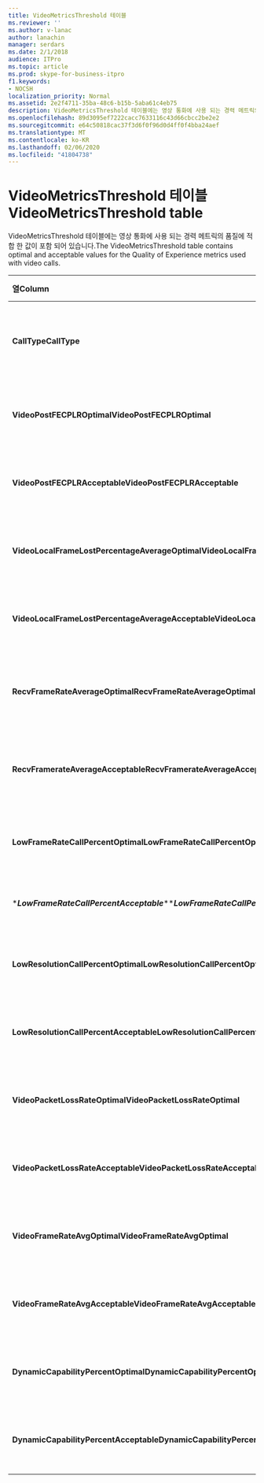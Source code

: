 ```yaml
---
title: VideoMetricsThreshold 테이블
ms.reviewer: ''
ms.author: v-lanac
author: lanachin
manager: serdars
ms.date: 2/1/2018
audience: ITPro
ms.topic: article
ms.prod: skype-for-business-itpro
f1.keywords:
- NOCSH
localization_priority: Normal
ms.assetid: 2e2f4711-35ba-48c6-b15b-5aba61c4eb75
description: VideoMetricsThreshold 테이블에는 영상 통화에 사용 되는 경력 메트릭의 품질에 적합 한 값이 포함 되어 있습니다.
ms.openlocfilehash: 89d3095ef7222cacc7633116c43d66cbcc2be2e2
ms.sourcegitcommit: e64c50818cac37f3d6f0f96d0d4ff0f4bba24aef
ms.translationtype: MT
ms.contentlocale: ko-KR
ms.lasthandoff: 02/06/2020
ms.locfileid: "41804738"
---
```

# <a name="videometricsthreshold-table"></a><span data-ttu-id="2d0b9-103">VideoMetricsThreshold 테이블</span><span class="sxs-lookup"><span data-stu-id="2d0b9-103">VideoMetricsThreshold table</span></span>
 
<span data-ttu-id="2d0b9-104">VideoMetricsThreshold 테이블에는 영상 통화에 사용 되는 경력 메트릭의 품질에 적합 한 값이 포함 되어 있습니다.</span><span class="sxs-lookup"><span data-stu-id="2d0b9-104">The VideoMetricsThreshold table contains optimal and acceptable values for the Quality of Experience metrics used with video calls.</span></span>
  

| <span data-ttu-id="2d0b9-105">**열**</span><span class="sxs-lookup"><span data-stu-id="2d0b9-105">**Column**</span></span>                                               | <span data-ttu-id="2d0b9-106">**데이터 형식**</span><span class="sxs-lookup"><span data-stu-id="2d0b9-106">**Data Type**</span></span>       | <span data-ttu-id="2d0b9-107">**키/인덱스**</span><span class="sxs-lookup"><span data-stu-id="2d0b9-107">**Key/Index**</span></span>  | <span data-ttu-id="2d0b9-108">**세부적인**</span><span class="sxs-lookup"><span data-stu-id="2d0b9-108">**Details**</span></span>                          |
|:---------------------------------------------------------|:--------------------|:---------------|:-------------------------------------|
| <span data-ttu-id="2d0b9-109">**CallType**</span><span class="sxs-lookup"><span data-stu-id="2d0b9-109">**CallType**</span></span> <br/>                                       | <span data-ttu-id="2d0b9-110">int</span><span class="sxs-lookup"><span data-stu-id="2d0b9-110">int</span></span>  <br/>          | <span data-ttu-id="2d0b9-111">주요한</span><span class="sxs-lookup"><span data-stu-id="2d0b9-111">Primary</span></span>  <br/> | <span data-ttu-id="2d0b9-112">배치 된 통화 유형입니다.</span><span class="sxs-lookup"><span data-stu-id="2d0b9-112">Type of call that was placed.</span></span>  <br/> |
| <span data-ttu-id="2d0b9-113">**VideoPostFECPLROptimal**</span><span class="sxs-lookup"><span data-stu-id="2d0b9-113">**VideoPostFECPLROptimal**</span></span> <br/>                         | <span data-ttu-id="2d0b9-114">10 진수 (5, 2)</span><span class="sxs-lookup"><span data-stu-id="2d0b9-114">decimal(5,2)</span></span>  <br/> |                | <span data-ttu-id="2d0b9-115">기본값은 0.05입니다.</span><span class="sxs-lookup"><span data-stu-id="2d0b9-115">The default value is 0.05.</span></span>  <br/>    |
| <span data-ttu-id="2d0b9-116">**VideoPostFECPLRAcceptable**</span><span class="sxs-lookup"><span data-stu-id="2d0b9-116">**VideoPostFECPLRAcceptable**</span></span> <br/>                      | <span data-ttu-id="2d0b9-117">10 진수 (5, 2)</span><span class="sxs-lookup"><span data-stu-id="2d0b9-117">decimal(5,2)</span></span>  <br/> |                | <span data-ttu-id="2d0b9-118">기본값은 0.10입니다.</span><span class="sxs-lookup"><span data-stu-id="2d0b9-118">The default value is 0.10.</span></span>  <br/>    |
| <span data-ttu-id="2d0b9-119">**VideoLocalFrameLostPercentageAverageOptimal**</span><span class="sxs-lookup"><span data-stu-id="2d0b9-119">**VideoLocalFrameLostPercentageAverageOptimal**</span></span> <br/>    | <span data-ttu-id="2d0b9-120">10 진수 (5, 2)</span><span class="sxs-lookup"><span data-stu-id="2d0b9-120">decimal(5,2)</span></span>  <br/> |                | <span data-ttu-id="2d0b9-121">기본값은 5.0입니다.</span><span class="sxs-lookup"><span data-stu-id="2d0b9-121">The default value is 5.0.</span></span>  <br/>     |
| <span data-ttu-id="2d0b9-122">**VideoLocalFrameLostPercentageAverageAcceptable**</span><span class="sxs-lookup"><span data-stu-id="2d0b9-122">**VideoLocalFrameLostPercentageAverageAcceptable**</span></span> <br/> | <span data-ttu-id="2d0b9-123">10 진수 (5, 2)</span><span class="sxs-lookup"><span data-stu-id="2d0b9-123">decimal(5,2)</span></span>  <br/> |                | <span data-ttu-id="2d0b9-124">기본값은 10.0입니다.</span><span class="sxs-lookup"><span data-stu-id="2d0b9-124">The default value is 10.0.</span></span>  <br/>    |
| <span data-ttu-id="2d0b9-125">**RecvFrameRateAverageOptimal**</span><span class="sxs-lookup"><span data-stu-id="2d0b9-125">**RecvFrameRateAverageOptimal**</span></span> <br/>                    | <span data-ttu-id="2d0b9-126">10 진수 (9, 4)</span><span class="sxs-lookup"><span data-stu-id="2d0b9-126">decimal(9,4)</span></span>  <br/> |                | <span data-ttu-id="2d0b9-127">기본값은 12.0000입니다.</span><span class="sxs-lookup"><span data-stu-id="2d0b9-127">The default value is 12.0000.</span></span>  <br/> |
| <span data-ttu-id="2d0b9-128">**RecvFramerateAverageAcceptable**</span><span class="sxs-lookup"><span data-stu-id="2d0b9-128">**RecvFramerateAverageAcceptable**</span></span> <br/>                 | <span data-ttu-id="2d0b9-129">10 진수 (9, 4)</span><span class="sxs-lookup"><span data-stu-id="2d0b9-129">decimal(9,4)</span></span>  <br/> |                | <span data-ttu-id="2d0b9-130">기본값은 7.0000입니다.</span><span class="sxs-lookup"><span data-stu-id="2d0b9-130">The default value is 7.0000.</span></span>  <br/>  |
| <span data-ttu-id="2d0b9-131">**LowFrameRateCallPercentOptimal**</span><span class="sxs-lookup"><span data-stu-id="2d0b9-131">**LowFrameRateCallPercentOptimal**</span></span> <br/>                 | <span data-ttu-id="2d0b9-132">10 진수 (5, 2)</span><span class="sxs-lookup"><span data-stu-id="2d0b9-132">decimal(5,2)</span></span>  <br/> |                | <span data-ttu-id="2d0b9-133">기본값은 5.0입니다.</span><span class="sxs-lookup"><span data-stu-id="2d0b9-133">The default value is 5.0.</span></span>  <br/>     |
| <span data-ttu-id="2d0b9-134">\****LowFrameRateCallPercentAcceptable***\*</span><span class="sxs-lookup"><span data-stu-id="2d0b9-134">\****LowFrameRateCallPercentAcceptable***\*</span></span> <br/>        | <span data-ttu-id="2d0b9-135">10 진수 (5, 2)</span><span class="sxs-lookup"><span data-stu-id="2d0b9-135">decimal(5,2)</span></span>  <br/> |                | <span data-ttu-id="2d0b9-136">기본값은 10.0/</span><span class="sxs-lookup"><span data-stu-id="2d0b9-136">The default value is 10.0/</span></span>  <br/>    |
| <span data-ttu-id="2d0b9-137">**LowResolutionCallPercentOptimal**</span><span class="sxs-lookup"><span data-stu-id="2d0b9-137">**LowResolutionCallPercentOptimal**</span></span> <br/>                | <span data-ttu-id="2d0b9-138">10 진수 (5, 2)</span><span class="sxs-lookup"><span data-stu-id="2d0b9-138">decimal(5,2)</span></span>  <br/> |                | <span data-ttu-id="2d0b9-139">기본값은 5.0입니다.</span><span class="sxs-lookup"><span data-stu-id="2d0b9-139">The default value is 5.0.</span></span>  <br/>     |
| <span data-ttu-id="2d0b9-140">**LowResolutionCallPercentAcceptable**</span><span class="sxs-lookup"><span data-stu-id="2d0b9-140">**LowResolutionCallPercentAcceptable**</span></span> <br/>             | <span data-ttu-id="2d0b9-141">10 진수 (5, 2)</span><span class="sxs-lookup"><span data-stu-id="2d0b9-141">decimal(5,2)</span></span>  <br/> |                | <span data-ttu-id="2d0b9-142">기본값은 10.0입니다.</span><span class="sxs-lookup"><span data-stu-id="2d0b9-142">The default value is 10.0.</span></span>  <br/>    |
| <span data-ttu-id="2d0b9-143">**VideoPacketLossRateOptimal**</span><span class="sxs-lookup"><span data-stu-id="2d0b9-143">**VideoPacketLossRateOptimal**</span></span> <br/>                     | <span data-ttu-id="2d0b9-144">에</span><span class="sxs-lookup"><span data-stu-id="2d0b9-144">foat</span></span>  <br/>         |                | <span data-ttu-id="2d0b9-145">기본값은 0.05입니다.</span><span class="sxs-lookup"><span data-stu-id="2d0b9-145">The default value is 0.05.</span></span>  <br/>    |
| <span data-ttu-id="2d0b9-146">**VideoPacketLossRateAcceptable**</span><span class="sxs-lookup"><span data-stu-id="2d0b9-146">**VideoPacketLossRateAcceptable**</span></span> <br/>                  | <span data-ttu-id="2d0b9-147">o</span><span class="sxs-lookup"><span data-stu-id="2d0b9-147">float</span></span>  <br/>        |                | <span data-ttu-id="2d0b9-148">기본값은 0.10입니다.</span><span class="sxs-lookup"><span data-stu-id="2d0b9-148">The default value is 0.10.</span></span>  <br/>    |
| <span data-ttu-id="2d0b9-149">**VideoFrameRateAvgOptimal**</span><span class="sxs-lookup"><span data-stu-id="2d0b9-149">**VideoFrameRateAvgOptimal**</span></span> <br/>                       | <span data-ttu-id="2d0b9-150">o</span><span class="sxs-lookup"><span data-stu-id="2d0b9-150">float</span></span>  <br/>        |                | <span data-ttu-id="2d0b9-151">기본값은 12입니다.</span><span class="sxs-lookup"><span data-stu-id="2d0b9-151">The default value is 12.</span></span>  <br/>      |
| <span data-ttu-id="2d0b9-152">**VideoFrameRateAvgAcceptable**</span><span class="sxs-lookup"><span data-stu-id="2d0b9-152">**VideoFrameRateAvgAcceptable**</span></span> <br/>                    | <span data-ttu-id="2d0b9-153">o</span><span class="sxs-lookup"><span data-stu-id="2d0b9-153">float</span></span>  <br/>        |                | <span data-ttu-id="2d0b9-154">기본값은 7입니다.</span><span class="sxs-lookup"><span data-stu-id="2d0b9-154">The default value is 7.</span></span>  <br/>       |
| <span data-ttu-id="2d0b9-155">**DynamicCapabilityPercentOptimal**</span><span class="sxs-lookup"><span data-stu-id="2d0b9-155">**DynamicCapabilityPercentOptimal**</span></span> <br/>                | <span data-ttu-id="2d0b9-156">10 진수 (5, 2)</span><span class="sxs-lookup"><span data-stu-id="2d0b9-156">decimal(5,2)</span></span>  <br/> |                | <span data-ttu-id="2d0b9-157">기본값은 5.00입니다.</span><span class="sxs-lookup"><span data-stu-id="2d0b9-157">The default value is 5.00.</span></span>  <br/>    |
| <span data-ttu-id="2d0b9-158">**DynamicCapabilityPercentAcceptable**</span><span class="sxs-lookup"><span data-stu-id="2d0b9-158">**DynamicCapabilityPercentAcceptable**</span></span> <br/>             | <span data-ttu-id="2d0b9-159">10 진수 (5, 2)</span><span class="sxs-lookup"><span data-stu-id="2d0b9-159">decimal(5,2)</span></span>  <br/> |                | <span data-ttu-id="2d0b9-160">기본값은 10.00입니다.</span><span class="sxs-lookup"><span data-stu-id="2d0b9-160">The default value is 10.00.</span></span>  <br/>   |

